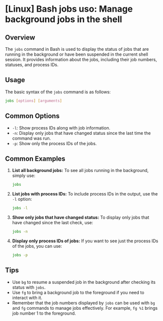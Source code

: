 # [Linux] Bash jobs uso: Manage background jobs in the shell

## Overview
The `jobs` command in Bash is used to display the status of jobs that are running in the background or have been suspended in the current shell session. It provides information about the jobs, including their job numbers, statuses, and process IDs.

## Usage
The basic syntax of the `jobs` command is as follows:

```bash
jobs [options] [arguments]
```

## Common Options
- `-l`: Show process IDs along with job information.
- `-n`: Display only jobs that have changed status since the last time the command was run.
- `-p`: Show only the process IDs of the jobs.

## Common Examples

1. **List all background jobs:**
   To see all jobs running in the background, simply use:
   ```bash
   jobs
   ```

2. **List jobs with process IDs:**
   To include process IDs in the output, use the `-l` option:
   ```bash
   jobs -l
   ```

3. **Show only jobs that have changed status:**
   To display only jobs that have changed since the last check, use:
   ```bash
   jobs -n
   ```

4. **Display only process IDs of jobs:**
   If you want to see just the process IDs of the jobs, you can use:
   ```bash
   jobs -p
   ```

## Tips
- Use `bg` to resume a suspended job in the background after checking its status with `jobs`.
- Use `fg` to bring a background job to the foreground if you need to interact with it.
- Remember that the job numbers displayed by `jobs` can be used with `bg` and `fg` commands to manage jobs effectively. For example, `fg %1` brings job number 1 to the foreground.
